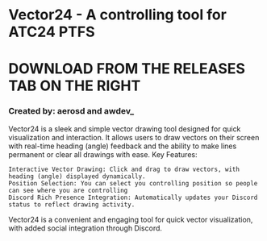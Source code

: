 # Vector24 - A controlling tool for ATC24 PTFS

# DOWNLOAD FROM THE RELEASES TAB ON THE RIGHT
### Created by: aerosd and awdev_


Vector24 is a sleek and simple vector drawing tool designed for quick visualization and interaction. It allows users to draw vectors on their screen with real-time heading (angle) feedback and the ability to make lines permanent or clear all drawings with ease.
Key Features:

    Interactive Vector Drawing: Click and drag to draw vectors, with heading (angle) displayed dynamically.
    Position Selection: You can select you controlling position so people can see where you are controlling
    Discord Rich Presence Integration: Automatically updates your Discord status to reflect drawing activity.

Vector24 is a convenient and engaging tool for quick vector visualization, with added social integration through Discord.
